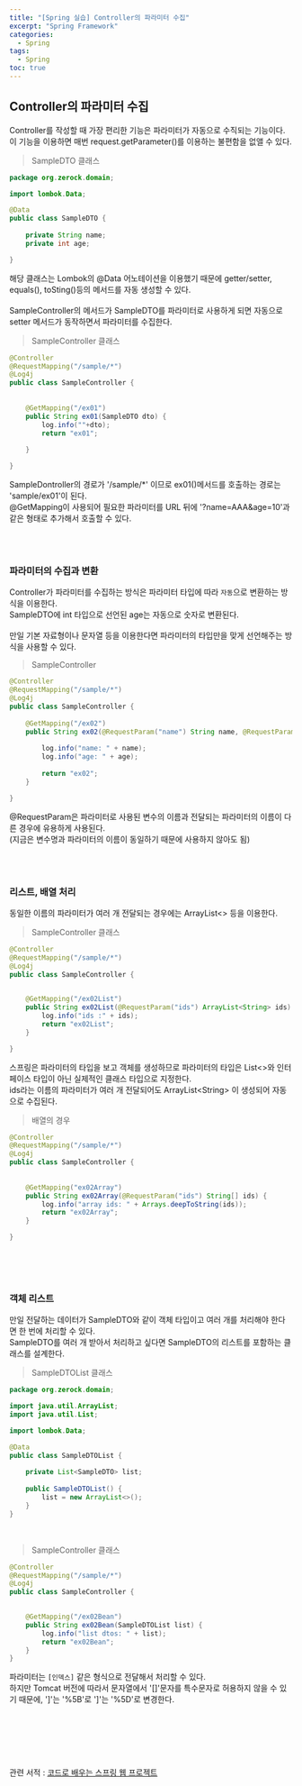 ```yaml
---
title: "[Spring 실습] Controller의 파라미터 수집"
excerpt: "Spring Framework"
categories: 
  - Spring
tags: 
  - Spring
toc: true
---
```


## Controller의 파라미터 수집

Controller를 작성할 때 가장 편리한 기능은 파라미터가 자동으로 수직되는 기능이다.<br>
이 기능을 이용하면 매번 request.getParameter()를 이용하는 불편함을 없앨 수 있다.<br>

> SampleDTO 클래스

```java
package org.zerock.domain;

import lombok.Data;

@Data
public class SampleDTO {
	
	private String name;
	private int age;

}
```

해당 클래스는 Lombok의 @Data 어노테이션을 이용했기 때문에 getter/setter, equals(), toSting()등의 메서드를 자동 생성할 수 있다.<br>
<br>
SampleController의 메서드가 SampleDTO를 파라미터로 사용하게 되면 자동으로 setter 메서드가 동작하면서 파라미터를 수집한다.<br>

> SampleController 클래스

```java
@Controller
@RequestMapping("/sample/*")
@Log4j
public class SampleController {
	
	
	@GetMapping("/ex01")
	public String ex01(SampleDTO dto) {
		log.info(""+dto);
		return "ex01";
				
	}

}
```

SampleDontroller의 경로가 '/sample/*' 이므로 ex01()메서드를 호출하는 경로는 'sample/ex01'이 된다.<br>
@GetMapping이 사용되어 필요한 파라미터를 URL 뒤에 '?name=AAA&age=10'과 같은 형태로 추가해서 호출할 수 있다.<br><br>

<br>

### 파라미터의 수집과 변환

Controller가 파라미터를 수집하는 방식은 파라미터 타입에 따라 `자동`으로 변환하는 방식을 이용한다.<br>
SampleDTO에 int 타입으로 선언된 age는 자동으로 숫자로 변환된다.<br>
<br>
만일 기본 자료형이나 문자열 등을 이용한다면 파라미터의 타입만을 맞게 선언해주는 방식을 사용할 수 있다.<br>

>SampleController

```java
@Controller
@RequestMapping("/sample/*")
@Log4j
public class SampleController {
	
	@GetMapping("/ex02")
	public String ex02(@RequestParam("name") String name, @RequestParam("age") int age) {
		
		log.info("name: " + name);
		log.info("age: " + age);
		
		return "ex02";
	}

}
```

@RequestParam은 파라미터로 사용된 변수의 이름과 전달되는 파라미터의 이름이 다른 경우에 유용하게 사용된다.<br>
(지금은 변수명과 파라미터의 이름이 동일하기 때문에 사용하지 않아도 됨)<br>

<br><br>

### 리스트, 배열 처리

동일한 이름의 파라미터가 여러 개 전달되는 경우에는 ArrayList<> 등을 이용한다.<br>

> SampleController 클래스

```java
@Controller
@RequestMapping("/sample/*")
@Log4j
public class SampleController {
	

	@GetMapping("/ex02List")
	public String ex02List(@RequestParam("ids") ArrayList<String> ids) {
		log.info("ids :" + ids);
		return "ex02List";
	}

}
```

스프링은 파라미터의 타입을 보고 객체를 생성하므로 파라미터의 타입은 List<>와 인터페이스 타입이 아닌 실제적인 클래스 타입으로 지정한다.<br>
ids라는 이름의 파라미터가 여러 개 전달되어도 ArrayList\<String\> 이 생성되어 자동으로 수집된다.<br>

> 배열의 경우

```java
@Controller
@RequestMapping("/sample/*")
@Log4j
public class SampleController {
	
	
	@GetMapping("ex02Array")
	public String ex02Array(@RequestParam("ids") String[] ids) {
		log.info("array ids: " + Arrays.deepToString(ids));
		return "ex02Array";
	}

}
```

<br><br><br>

### 객체 리스트

만일 전달하는 데이터가 SampleDTO와 같이 객체 타입이고 여러 개를 처리해야 한다면 한 번에 처리할 수 있다.<br>
SampleDTO를 여러 개 받아서 처리하고 싶다면 SampleDTO의 리스트를 포함하는 클래스를 설계한다.<br>

> SampleDTOList 클래스

```java
package org.zerock.domain;

import java.util.ArrayList;
import java.util.List;

import lombok.Data;

@Data
public class SampleDTOList {
	
	private List<SampleDTO> list;
	
	public SampleDTOList() {
		list = new ArrayList<>();
	}
}
```
<br>

> SampleController 클래스

```java
@Controller
@RequestMapping("/sample/*")
@Log4j
public class SampleController {

	
	@GetMapping("/ex02Bean")
	public String ex02Bean(SampleDTOList list) {
		log.info("list dtos: " + list);
		return "ex02Bean";
	}
}
```

파라미터는 `[인덱스]` 같은 형식으로 전달해서 처리할 수 있다.<br>
하지만 Tomcat 버전에 따라서 문자열에서 '[]'문자를 특수문자로 허용하지 않을 수 있기 때문에, ']'는 '%5B'로 ']'는 '%5D'로 변경한다.<br>

<br><br>

<br><br>




관련 서적 : [코드로 배우는 스프링 웹 프로젝트](https://cafe.naver.com/gugucoding)
<br><br>

